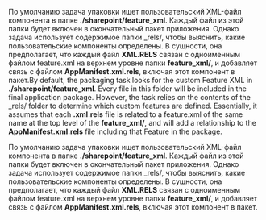 <span data-ttu-id="dd569-p107">По умолчанию задача упаковки ищет пользовательский XML-файл компонента в папке **./sharepoint/feature_xml**. Каждый файл из этой папки будет включен в окончательный пакет приложения. Однако задача использует содержимое папки _rels/, чтобы выяснить, какие пользовательские компоненты определены. В сущности, она предполагает, что каждый файл **XML.RELS** связан с одноименным файлом feature.xml на верхнем уровне папки **feature_xml/**, и добавляет связь с файлом **AppManifest.xml.rels**, включая этот компонент в пакет.</span><span class="sxs-lookup"><span data-stu-id="dd569-p107">By default, the packaging task looks for the custom Feature XML in **./sharepoint/feature_xml**. Every file in this folder will be included in the final application package. However, the task relies on the contents of the  _rels/ folder to determine which custom features are defined. Essentially, it assumes that each **.xml.rels** file is related to a feature.xml of the same name at the top level of the **feature_xml/**, and will add a relationship to the **AppManifest.xml.rels** file including that Feature in the package.</span></span>

По умолчанию задача упаковки ищет пользовательский XML-файл компонента в папке **./sharepoint/feature_xml**. Каждый файл из этой папки будет включен в окончательный пакет приложения. Однако задача использует содержимое папки _rels/, чтобы выяснить, какие пользовательские компоненты определены. В сущности, она предполагает, что каждый файл **XML.RELS** связан с одноименным файлом feature.xml на верхнем уровне папки **feature_xml/**, и добавляет связь с файлом **AppManifest.xml.rels**, включая этот компонент в пакет.